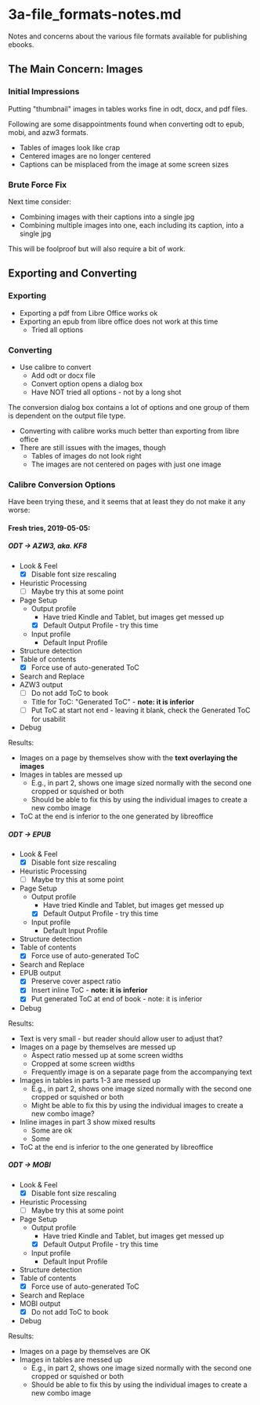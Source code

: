 
# 3a-file_formats-notes.md

Notes and concerns about the various file formats available for publishing ebooks.

## The Main Concern: Images

### Initial Impressions

Putting "thumbnail" images in tables works fine in odt, docx, and pdf files.

Following are some disappointments found when converting odt to epub, mobi, and azw3 formats.

- Tables of images look like crap
- Centered images are no longer centered
- Captions can be misplaced from the image at some screen sizes

### Brute Force Fix

Next time consider:

- Combining images with their captions into a single jpg
- Combining multiple images into one, each including its caption, into a single jpg

This will be foolproof but will also require a bit of work.

## Exporting and Converting

### Exporting

- Exporting a pdf from Libre Office works ok
- Exporting an epub from libre office does not work at this time
  - Tried all options

### Converting

- Use calibre to convert
  - Add odt or docx file
  - Convert option opens a dialog box
  - Have NOT tried all options - not by a long shot

The conversion dialog box contains a lot of options and one group of them is dependent on the output file type.

- Converting with calibre works much better than exporting from libre office
- There are still issues with the images, though
  - Tables of images do not look right
  - The images are not centered on pages with just one image

### Calibre Conversion Options

Have been trying these, and it seems that at least they do not make it any worse:

#### Fresh tries, 2019-05-05:

##### ODT -> AZW3, aka. KF8

- Look & Feel
  - [x] Disable font size rescaling
- Heuristic Processing
  - [ ] Maybe try this at some point
- Page Setup
  - Output profile
    - Have tried Kindle and Tablet, but images get messed up
    - [x] Default Output Profile - try this time
  - Input profile
    - Default Input Profile
- Structure detection
- Table of contents
  - [x] Force use of auto-generated ToC
- Search and Replace
- AZW3 output
  - [ ] Do not add ToC to book
  - Title for ToC: "Generated ToC" - **note: it is inferior**
  - [ ] Put ToC at start not end - leaving it blank, check the Generated ToC for usabilit
- Debug

Results:

- Images on a page by themselves show with the **text overlaying the images**
- Images in tables are messed up
  - E.g., in part 2, shows one image sized normally with the second one cropped or squished or both
  - Should be able to fix this by using the individual images to create a new combo image
- ToC at the end is inferior to the one generated by libreoffice

##### ODT -> EPUB

- Look & Feel
  - [x] Disable font size rescaling
- Heuristic Processing
  - [ ] Maybe try this at some point
- Page Setup
  - Output profile
    - Have tried Kindle and Tablet, but images get messed up
    - [x] Default Output Profile - try this time
  - Input profile
    - Default Input Profile
- Structure detection
- Table of contents
  - [x] Force use of auto-generated ToC
- Search and Replace
- EPUB output
  - [x] Preserve cover aspect ratio
  - [x] Insert inline ToC - **note: it is inferior**
  - [x] Put generated ToC at end of book - note: it is inferior
- Debug

Results:

- Text is very small - but reader should allow user to adjust that?
- Images on a page by themselves are messed up
  - Aspect ratio messed up at some screen widths
  - Cropped at some screen widths
  - Frequently image is on a separate page from the accompanying text
- Images in tables in parts 1-3 are messed up
  - E.g., in part 2, shows one image sized normally with the second one cropped or squished or both
  - Might be able to fix this by using the individual images to create a new combo image?
- Inline images in part 3 show mixed results
  - Some are ok
  - Some
- ToC at the end is inferior to the one generated by libreoffice

##### ODT -> MOBI

- Look & Feel
  - [x] Disable font size rescaling
- Heuristic Processing
  - [ ] Maybe try this at some point
- Page Setup
  - Output profile
    - Have tried Kindle and Tablet, but images get messed up
    - [x] Default Output Profile - try this time
  - Input profile
    - Default Input Profile
- Structure detection
- Table of contents
  - [x] Force use of auto-generated ToC
- Search and Replace
- MOBI output
  - [x] Do not add ToC to book
- Debug

Results:

- Images on a page by themselves are OK
- Images in tables are messed up
  - E.g., in part 2, shows one image sized normally with the second one cropped or squished or both
  - Should be able to fix this by using the individual images to create a new combo image



